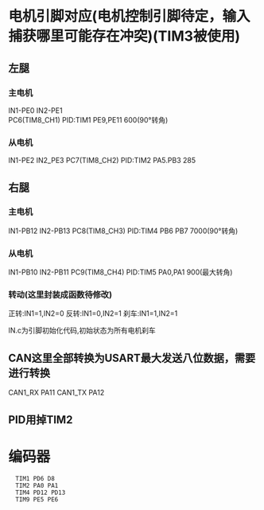 # 电机引脚对应(电机控制引脚待定，输入捕获哪里可能存在冲突)(TIM3被使用)
## 左腿
### 主电机
IN1-PE0
IN2-PE1                                                                                   
PC6(TIM8_CH1)
PID:TIM1 PE9,PE11
600(90°转角)
### 从电机
IN1-PE2
IN2_PE3
PC7(TIM8_CH2)
PID:TIM2  PA5.PB3
285

## 右腿
### 主电机
IN1-PB12
IN2-PB13
PC8(TIM8_CH3)
PID:TIM4 PB6 PB7
7000(90°转角)
### 从电机
IN1-PB10
IN2-PB11
PC9(TIM8_CH4)
PID:TIM5 PA0,PA1
900(最大转角)

### 转动(这里封装成函数待修改)
正转:IN1=1,IN2=0
反转:IN1=0,IN2=1
刹车:IN1=1,IN2=1


IN.c为引脚初始化代码,初始状态为所有电机刹车

## CAN这里全部转换为USART最大发送八位数据，需要进行转换
CAN1_RX PA11
CAN1_TX PA12
## PID用掉TIM2

# 编码器
      TIM1 PD6 D8
      TIM2 PA0 PA1
      TIM4 PD12 PD13
      TIM9 PE5 PE6